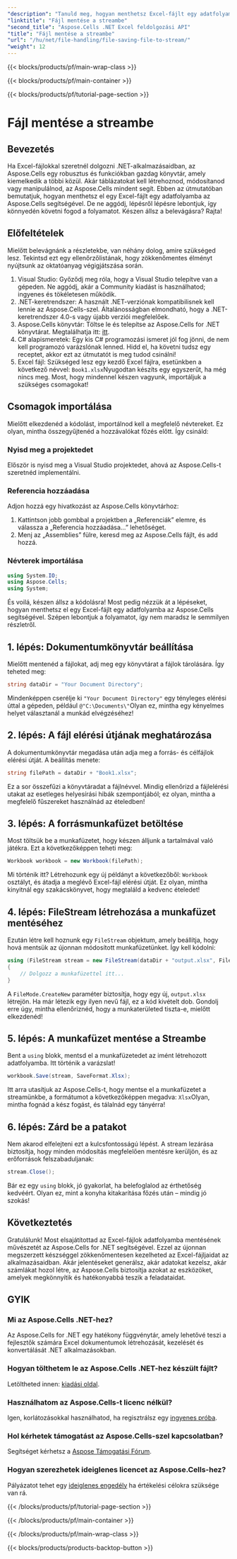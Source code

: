 ```yaml
---
"description": "Tanuld meg, hogyan menthetsz Excel-fájlt egy adatfolyamba az Aspose.Cells for .NET használatával ebből a lépésről lépésre szóló, példákkal teli útmutatóból."
"linktitle": "Fájl mentése a streambe"
"second_title": "Aspose.Cells .NET Excel feldolgozási API"
"title": "Fájl mentése a streambe"
"url": "/hu/net/file-handling/file-saving-file-to-stream/"
"weight": 12
---
```


{{< blocks/products/pf/main-wrap-class >}}

{{< blocks/products/pf/main-container >}}

{{< blocks/products/pf/tutorial-page-section >}}

# Fájl mentése a streambe

## Bevezetés
Ha Excel-fájlokkal szeretnél dolgozni .NET-alkalmazásaidban, az Aspose.Cells egy robusztus és funkciókban gazdag könyvtár, amely kiemelkedik a többi közül. Akár táblázatokat kell létrehoznod, módosítanod vagy manipulálnod, az Aspose.Cells mindent segít. Ebben az útmutatóban bemutatjuk, hogyan menthetsz el egy Excel-fájlt egy adatfolyamba az Aspose.Cells segítségével. De ne aggódj, lépésről lépésre lebontjuk, így könnyedén követni fogod a folyamatot. Készen állsz a belevágásra? Rajta!
## Előfeltételek
Mielőtt belevágnánk a részletekbe, van néhány dolog, amire szükséged lesz. Tekintsd ezt egy ellenőrzőlistának, hogy zökkenőmentes élményt nyújtsunk az oktatóanyag végigjátszása során.
1. Visual Studio: Győződj meg róla, hogy a Visual Studio telepítve van a gépeden. Ne aggódj, akár a Community kiadást is használhatod; ingyenes és tökéletesen működik.
2. .NET-keretrendszer: A használt .NET-verziónak kompatibilisnek kell lennie az Aspose.Cells-szel. Általánosságban elmondható, hogy a .NET-keretrendszer 4.0-s vagy újabb verziói megfelelőek.
3. Aspose.Cells könyvtár: Töltse le és telepítse az Aspose.Cells for .NET könyvtárat. Megtalálhatja itt: [itt](https://releases.aspose.com/cells/net/). 
4. C# alapismeretek: Egy kis C# programozási ismeret jól fog jönni, de nem kell programozó varázslónak lenned. Hidd el, ha követni tudsz egy receptet, akkor ezt az útmutatót is meg tudod csinálni!
5. Excel fájl: Szükséged lesz egy kezdő Excel fájlra, esetünkben a következő névvel: `Book1.xlsx`Nyugodtan készíts egy egyszerűt, ha még nincs meg.
Most, hogy mindennel készen vagyunk, importáljuk a szükséges csomagokat!
## Csomagok importálása
Mielőtt elkezdenéd a kódolást, importálnod kell a megfelelő névtereket. Ez olyan, mintha összegyűjtenéd a hozzávalókat főzés előtt. Így csináld:
### Nyisd meg a projektedet
Először is nyisd meg a Visual Studio projektedet, ahová az Aspose.Cells-t szeretnéd implementálni.
### Referencia hozzáadása
Adjon hozzá egy hivatkozást az Aspose.Cells könyvtárhoz:
1. Kattintson jobb gombbal a projektben a „Referenciák” elemre, és válassza a „Referencia hozzáadása…” lehetőséget.
2. Menj az „Assemblies” fülre, keresd meg az Aspose.Cells fájlt, és add hozzá.
### Névterek importálása
```csharp
using System.IO;
using Aspose.Cells;
using System;
```
És voilá, készen állsz a kódolásra! 
Most pedig nézzük át a lépéseket, hogyan menthetsz el egy Excel-fájlt egy adatfolyamba az Aspose.Cells segítségével. Szépen lebontjuk a folyamatot, így nem maradsz le semmilyen részletről.
## 1. lépés: Dokumentumkönyvtár beállítása
Mielőtt mentenéd a fájlokat, adj meg egy könyvtárat a fájlok tárolására. Így teheted meg:
```csharp
string dataDir = "Your Document Directory";
```
Mindenképpen cserélje ki `"Your Document Directory"` egy tényleges elérési úttal a gépeden, például `@"C:\Documents\"`Olyan ez, mintha egy kényelmes helyet választanál a munkád elvégzéséhez!
## 2. lépés: A fájl elérési útjának meghatározása
A dokumentumkönyvtár megadása után adja meg a forrás- és célfájlok elérési útját. A beállítás menete:
```csharp
string filePath = dataDir + "Book1.xlsx";
```
Ez a sor összefűzi a könyvtáradat a fájlnévvel. Mindig ellenőrizd a fájlelérési utakat az esetleges helyesírási hibák szempontjából; ez olyan, mintha a megfelelő fűszereket használnád az ételedben!
## 3. lépés: A forrásmunkafüzet betöltése
Most töltsük be a munkafüzetet, hogy készen álljunk a tartalmával való játékra. Ezt a következőképpen teheti meg:
```csharp
Workbook workbook = new Workbook(filePath);
```
Mi történik itt? Létrehozunk egy új példányt a következőből: `Workbook` osztályt, és átadja a meglévő Excel-fájl elérési útját. Ez olyan, mintha kinyitnál egy szakácskönyvet, hogy megtaláld a kedvenc ételedet!
## 4. lépés: FileStream létrehozása a munkafüzet mentéséhez
Ezután létre kell hoznunk egy `FileStream` objektum, amely beállítja, hogy hová mentsük az újonnan módosított munkafüzetünket. Így kell kódolni:
```csharp
using (FileStream stream = new FileStream(dataDir + "output.xlsx", FileMode.CreateNew))
{
    // Dolgozz a munkafüzettel itt...
}
```
A `FileMode.CreateNew` paraméter biztosítja, hogy egy új, `output.xlsx` létrejön. Ha már létezik egy ilyen nevű fájl, ez a kód kivételt dob. Gondolj erre úgy, mintha ellenőriznéd, hogy a munkaterületed tiszta-e, mielőtt elkezdenéd!
## 5. lépés: A munkafüzet mentése a Streambe
Bent a `using` blokk, mentsd el a munkafüzetedet az imént létrehozott adatfolyamba. Itt történik a varázslat!
```csharp
workbook.Save(stream, SaveFormat.Xlsx);
```
Itt arra utasítjuk az Aspose.Cells-t, hogy mentse el a munkafüzetet a streamünkbe, a formátumot a következőképpen megadva: `Xlsx`Olyan, mintha fognád a kész fogást, és tálalnád egy tányérra!
## 6. lépés: Zárd be a patakot
Nem akarod elfelejteni ezt a kulcsfontosságú lépést. A stream lezárása biztosítja, hogy minden módosítás megfelelően mentésre kerüljön, és az erőforrások felszabaduljanak:
```csharp
stream.Close();
```
Bár ez egy `using` blokk, jó gyakorlat, ha belefoglalod az érthetőség kedvéért. Olyan ez, mint a konyha kitakarítása főzés után – mindig jó szokás!
## Következtetés
Gratulálunk! Most elsajátítottad az Excel-fájlok adatfolyamba mentésének művészetét az Aspose.Cells for .NET segítségével. Ezzel az újonnan megszerzett készséggel zökkenőmentesen kezelheted az Excel-fájljaidat az alkalmazásaidban. Akár jelentéseket generálsz, akár adatokat kezelsz, akár számlákat hozol létre, az Aspose.Cells biztosítja azokat az eszközöket, amelyek megkönnyítik és hatékonyabbá teszik a feladataidat.
## GYIK
### Mi az Aspose.Cells .NET-hez?
Az Aspose.Cells for .NET egy hatékony függvénytár, amely lehetővé teszi a fejlesztők számára Excel dokumentumok létrehozását, kezelését és konvertálását .NET alkalmazásokban.
### Hogyan tölthetem le az Aspose.Cells .NET-hez készült fájlt?
Letöltheted innen: [kiadási oldal](https://releases.aspose.com/cells/net/).
### Használhatom az Aspose.Cells-t licenc nélkül?
Igen, korlátozásokkal használhatod, ha regisztrálsz egy [ingyenes próba](https://releases.aspose.com/). 
### Hol kérhetek támogatást az Aspose.Cells-szel kapcsolatban?
Segítséget kérhetsz a [Aspose Támogatási Fórum](https://forum.aspose.com/c/cells/9).
### Hogyan szerezhetek ideiglenes licencet az Aspose.Cells-hez?
Pályázatot tehet egy [ideiglenes engedély](https://purchase.aspose.com/temporary-license/) ha értékelési célokra szüksége van rá.

{{< /blocks/products/pf/tutorial-page-section >}}

{{< /blocks/products/pf/main-container >}}

{{< /blocks/products/pf/main-wrap-class >}}

{{< blocks/products/products-backtop-button >}}